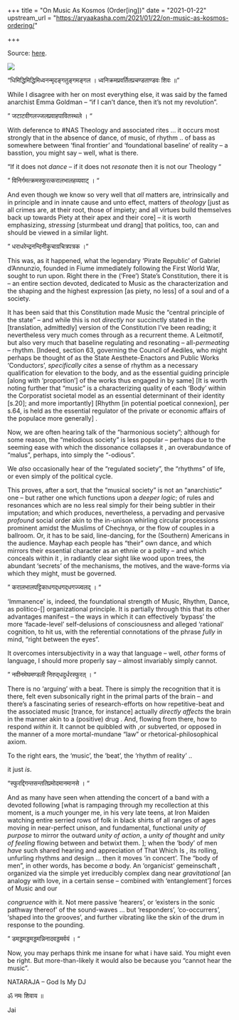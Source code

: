 +++
title = "On Music As Kosmos (Order[ing])"
date = "2021-01-22"
upstream_url = "https://aryaakasha.com/2021/01/22/on-music-as-kosmos-ordering/"

+++

Source: [here](https://aryaakasha.com/2021/01/22/on-music-as-kosmos-ordering/).

![](https://aryaakasha.files.wordpress.com/2021/01/dfd42d09fd4035ae11fc269c09e577c8.jpg?w=1024)

“धिमिद्धिमिद्धिमिध्वनन्मृदङ्गतुङ्गमङ्गल । ध्वनिक्रमप्रवर्तितप्रचण्डताण्डवः शिवः ॥”

While I disagree with her on most everything else, it was said by the famed anarchist Emma Goldman – “if I can’t dance, then it’s not my revolution”.

” जटाटवीगलज्जलप्रवाहपावितस्थले । “

With deference to #NAS Theology and associated rites … it occurs most strongly that in the absence of dance, of music, of rhythm .. of bass as somewhere between ‘final frontier’ and ‘foundational baseline’ of reality – a basstion, you might say – well, what is there.

“If it does not *dance* – if it does not *resonate* then it is not our Theology “

” विनिर्गमत्क्रमस्फुरत्करालभालहव्यवाट् । “

And even though we know so very well that *all* matters are, intrinsically and in principle and in innate cause and unto effect, matters of *theology* \[just as all crimes are, at their root, those of impiety; and all virtues build themselves back up towards Piety at their apex and their core\] – it is worth emphasizing, *stressing* \[sturmbeat und drang\] that politics, too, can and should be viewed in a similar light.

” धराधरेन्द्रनन्दिनीकुचाग्रचित्रपत्रक ।”

This was, as it happened, what the legendary ‘Pirate Republic’ of Gabriel d’Annunzio, founded in Fiume immediately following the First World War, sought to run upon. Right there in the (‘Free’) State’s Constitution, there it is – an entire section devoted, dedicated to Music as the characterization and the shaping and the highest expression \[as piety, no less\] of a soul and of a society.

It has been said that this Constitution made Music the “central principle of the state” – and while this is not *directly* nor succinctly stated in the \[translation, admittedly\] version of the Constitution I’ve been reading; it nevertheless very much comes through as a recurrent theme. A Leitmotif, but also very much that baseline regulating and resonating – all-*permeating* – rhythm. \[Indeed, section 63, governing the Council of Aediles, who might perhaps be thought of as the State Aesthete-Enactors and Public Works ‘Conductors’, *specifically cites* a sense of rhythm as a necessary qualification for elevation to the body, and as the essential guiding principle \[along with ‘proportion’\] of the works thus engaged in by same\] \[It is worth noting further that “music” is a characterizing quality of each ‘Body’ within the Corporatist societal model as an essential determinant of their identity \[s.20\]; and more importantly\] \[Rhythm \[in potential poetical connexion\], per s.64, is held as the essential regulator of the private or economic affairs of the populace more generally\] .

Now, we are often hearing talk of the “harmonious society”; although for some reason, the “melodious society” is less popular – perhaps due to the seeming ease with which the dissonance collapses it , an overabundance of “malus”, perhaps, into simply the “-odious”.

We *also* occasionally hear of the “regulated society”, the “rhythms” of life, or even simply of the political cycle.

This proves, after a sort, that the “musical society” is not an “anarchistic” one – but rather one which functions upon a *deeper logic*; of rules and resonances which are no less real simply for their being subtler in their imputation; and which produces, nevertheless, a pervading and pervasive *profound* social order akin to the in-unison whirling circular processions prominent amidst the Muslims of Chechnya, or the flow of couples in a ballroom. Or, it has to be said, line-dancing, for the (Southern) Americans in the audience. Mayhap each people has “their” own dance, and which mirrors their essential character as an ethnie or a polity – and which conceals within it , in radiantly clear sight like wood upon trees, the abundant ‘secrets’ of the mechanisms, the motives, and the wave-forms via which they might, must be governed.

” करालभालपट्टिकाधगद्‍धगद्‍धगज्ज्वलद् । “

‘Immanence’ is, indeed, the foundational strength of Music, Rhythm, Dance, as politico-\[\] organizational principle. It is partially through this that its other advantages manifest – the ways in which it can effectively ‘bypass’ the more ‘facade-level’ self-delusions of consciousness and alleged ‘rational’ cognition, to hit us, with the referential connotations of the phrase *fully* in mind, “right between the eyes”.

It overcomes intersubjectivity in a way that language – well, *other* forms of language, I should more properly say – almost invariably simply cannot.

” नवीनमेघमण्डली निरुद्‍धदुर्धरस्फुरत् । “

There is no ‘arguing’ with a beat. There is simply the recognition that it is there, felt even subsonically right in the primal parts of the brain – and there’s a fascinating series of research-efforts on how repetitive-beat and the associated music \[trance, for instance\] actually *directly affects* the brain in the manner akin to a (positive) drug . And, flowing from there, how to respond *within* it. It cannot be quibbled with ,or subverted, or opposed in the manner of a more mortal-mundane “law” or rhetorical-philosophical axiom.

To the right ears, the ‘music’, the ‘beat’, the ‘rhythm of reality’ ..

it just *is*.

“स्फुरद्दिगन्तसन्ततिप्रमोदमानमानसे । “

And as many have seen when attending the concert of a band with a devoted following \[what is rampaging through my recollection at this moment, is a *much* younger me, in his very late teens, at Iron Maiden watching entire serried rows of folk in black shirts of all ranges of ages moving in near-perfect unison, and fundamental, functional *unity of purpose* to mirror the outward *unity of action*, a *unity of thought* and *unity of feeling* flowing between and betwixt them. \]; when the ‘body’ of men *have* such shared hearing and appreciation of That Which Is , its rolling, unfurling rhythms and design … then it moves ‘in concert’. The “body of men”, in other words, has become *a* body. An ‘organicist’ gemeinschaft , organized via the simple yet irreducibly complex dang near *gravitational* \[an analogy with love, in a certain sense – combined with ‘entanglement’\] forces of Music and our

*congruence* with it. Not mere passive ‘hearers’, or ‘existers in the
sonic pathway thereof’ of the sound-waves … but ‘responders’, ‘co-occurrers’, ‘shaped into the grooves’, and further vibrating like the skin of the drum in response to the pounding.

” डमड्डमड्डमड्डमन्निनादवड्डमर्वयं । “

Now, you may perhaps think me insane for what i have said. You might even be right. But more-than-likely it would also be because you “cannot hear the music”.

NATARAJA – God Is My DJ

ॐ नमः शिवाय ॥

Jai